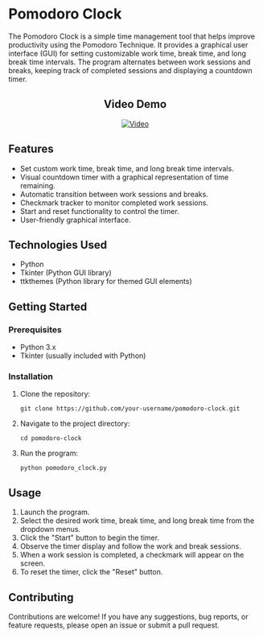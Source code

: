

<body>
  <h1>Pomodoro Clock</h1>
  
  <p>The Pomodoro Clock is a simple time management tool that helps improve productivity using the Pomodoro Technique. It provides a graphical user interface (GUI) for setting customizable work time, break time, and long break time intervals. The program alternates between work sessions and breaks, keeping track of completed sessions and displaying a countdown timer.</p>
  
  
  <h2 align="center">Video Demo</h2>
<p align="center">
    <a href="https://youtu.be/g46tWXGa864">
        <img src="https://img.youtube.com/vi/g46tWXGa864/0.jpg" alt="Video">
    </a>
</p>

  <h2>Features</h2>
  <ul>
    <li>Set custom work time, break time, and long break time intervals.</li>
    <li>Visual countdown timer with a graphical representation of time remaining.</li>
    <li>Automatic transition between work sessions and breaks.</li>
    <li>Checkmark tracker to monitor completed work sessions.</li>
    <li>Start and reset functionality to control the timer.</li>
    <li>User-friendly graphical interface.</li>
  </ul>
  
  <h2>Technologies Used</h2>
  <ul>
    <li>Python</li>
    <li>Tkinter (Python GUI library)</li>
    <li>ttkthemes (Python library for themed GUI elements)</li>
  </ul>
  
  <h2>Getting Started</h2>
  
  <h3>Prerequisites</h3>
  <ul>
    <li>Python 3.x</li>
    <li>Tkinter (usually included with Python)</li>
  </ul>
  
  <h3>Installation</h3>
  <ol>
    <li>Clone the repository:
      <pre><code>git clone https://github.com/your-username/pomodoro-clock.git</code></pre>
    </li>
    <li>Navigate to the project directory:
      <pre><code>cd pomodoro-clock</code></pre>
    </li>
    <li>Run the program:
      <pre><code>python pomodoro_clock.py</code></pre>
    </li>
  </ol>
  
  <h2>Usage</h2>
  <ol>
    <li>Launch the program.</li>
    <li>Select the desired work time, break time, and long break time from the dropdown menus.</li>
    <li>Click the "Start" button to begin the timer.</li>
    <li>Observe the timer display and follow the work and break sessions.</li>
    <li>When a work session is completed, a checkmark will appear on the screen.</li>
    <li>To reset the timer, click the "Reset" button.</li>
  </ol>
  
  <h2>Contributing</h2>
  <p>Contributions are welcome! If you have any suggestions, bug reports, or feature requests, please open an issue or submit a pull request.</p>
  
  
</body>
</html>
